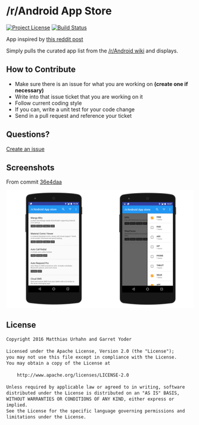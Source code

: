 # /r/Android App Store
[![Project License](https://img.shields.io/badge/license-Apache--2.0-blue.svg?style=flat-square)](LICENSE)
[![Build Status](https://travis-ci.org/d4rken/reddit-android-appstore.svg?branch=dev)](https://travis-ci.org/d4rken/reddit-android-appstore)

App inspired by [this reddit post](https://redd.it/50rafp)

Simply pulls the curated app list from the [/r/Android wiki](https://www.reddit.com/r/android/wiki/apps) and displays.

## How to Contribute
* Make sure there is an issue for what you are working on __(create one if necessary)__
* Write into that issue ticket that you are working on it
* Follow current coding style
* If you can, write a unit test for your code change
* Send in a pull request and reference your ticket

## Questions?
[Create an issue](https://github.com/d4rken/reddit-android-appstore/issues/new)

## Screenshots
From commit [36e4daa](https://github.com/d4rken/reddit-android-appstore/commit/36e4daaa4a1f9969917c3fc3833213d68c684bf4)

![](art/preview.png)

## License
```
Copyright 2016 Matthias Urhahn and Garret Yoder

Licensed under the Apache License, Version 2.0 (the "License");
you may not use this file except in compliance with the License.
You may obtain a copy of the License at

    http://www.apache.org/licenses/LICENSE-2.0

Unless required by applicable law or agreed to in writing, software
distributed under the License is distributed on an "AS IS" BASIS,
WITHOUT WARRANTIES OR CONDITIONS OF ANY KIND, either express or implied.
See the License for the specific language governing permissions and
limitations under the License.
```
